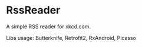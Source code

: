 # RssReader
A simple RSS reader for xkcd.com.

Libs usage:
Butterknife,
Retrofit2,
RxAndroid,
Picasso
